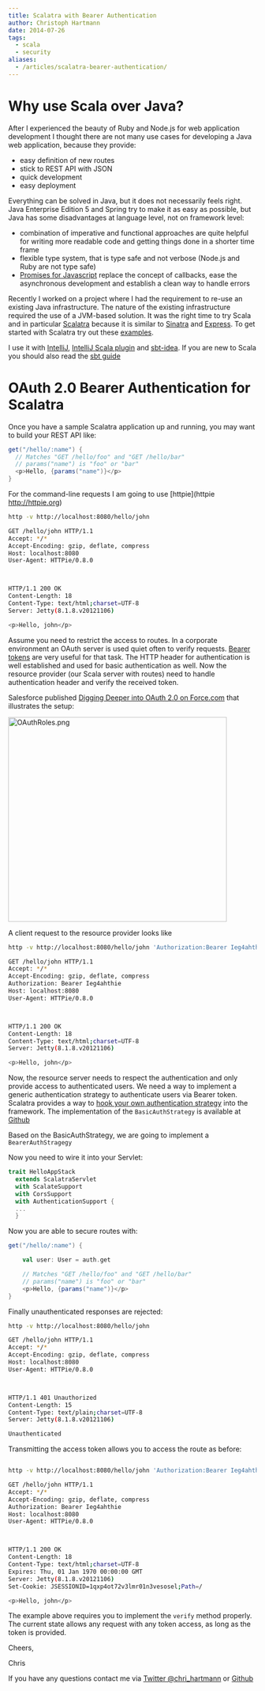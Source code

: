 ```yaml
---
title: Scalatra with Bearer Authentication
author: Christoph Hartmann
date: 2014-07-26
tags:
  - scala
  - security
aliases:
  - /articles/scalatra-bearer-authentication/
---
```


# Why use Scala over Java?

After I experienced the beauty of Ruby and Node.js for web application development I thought there are not many use cases for developing a Java web application, because they provide:

- easy definition of new routes
- stick to REST API with JSON
- quick development
- easy deployment

Everything can be solved in Java, but it does not necessarily feels right. Java Enterprise Edition 5 and Spring try to make it as easy as possible, but Java has some disadvantages at language level, not on framework level:

- combination of imperative and functional approaches are quite helpful for writing more readable code and getting things done in a shorter time frame
- flexible type system, that is type safe and not verbose (Node.js and Ruby are not type safe)
- [Promises for Javascript](http://www.html5rocks.com/en/tutorials/es6/promises/) replace the concept of callbacks, ease the asynchronous development and establish a clean way to handle errors

Recently I worked on a project where I had the requirement to re-use an existing Java infrastructure. The nature of the existing infrastructure required the use of a JVM-based solution. It was the right time to try Scala and in particular [Scalatra](http://www.scalatra.org) because it is similar to [Sinatra](http://www.sinatrarb.com/) and [Express](http://expressjs.com/). To get started with Scalatra try out these [examples](https://github.com/scalatra/scalatra-website-examples).

I use it with [IntelliJ](http://www.jetbrains.com/idea/), [IntelliJ Scala plugin](http://blog.jetbrains.com/scala/2013/11/18/built-in-sbt-support-in-intellij-idea-13/) and [sbt-idea](https://github.com/mpeltonen/sbt-idea). If you are new to Scala you should also read the [sbt guide](http://www.scala-sbt.org/0.13/tutorial/index.html)

# OAuth 2.0 Bearer Authentication for Scalatra

Once you have a sample Scalatra application up and running, you may want to build your REST API like:

```scala
get("/hello/:name") {
  // Matches "GET /hello/foo" and "GET /hello/bar"
  // params("name") is "foo" or "bar"
  <p>Hello, {params("name")}</p>
}
```

For the command-line requests I am going to use [httpie](httpie http://httpie.org)

```bash
http -v http://localhost:8080/hello/john

GET /hello/john HTTP/1.1
Accept: */*
Accept-Encoding: gzip, deflate, compress
Host: localhost:8080
User-Agent: HTTPie/0.8.0



HTTP/1.1 200 OK
Content-Length: 18
Content-Type: text/html;charset=UTF-8
Server: Jetty(8.1.8.v20121106)

<p>Hello, john</p>
```

Assume you need to restrict the access to routes. In a corporate environment an OAuth server is used quiet often to verify requests. [Bearer tokens](http://tools.ietf.org/html/rfc6750) are very useful for that task. The HTTP header for authentication is well established and used for basic authentication as well. Now the resource provider (our Scala server with routes) need to handle authentication header and verify the received token. 

Salesforce published [Digging Deeper into OAuth 2.0 on Force.com](https://developer.salesforce.com/page/Digging_Deeper_into_OAuth_2.0_on_Force.com) that illustrates the setup:

<img alt="OAuthRoles.png" src="https://s3.amazonaws.com/dfc-wiki/en/images/6/6f/OAuthRoles.png" width="443" height="414">

A client request to the resource provider looks like

```bash
http -v http://localhost:8080/hello/john 'Authorization:Bearer Ieg4ahthie'

GET /hello/john HTTP/1.1
Accept: */*
Accept-Encoding: gzip, deflate, compress
Authorization: Bearer Ieg4ahthie
Host: localhost:8080
User-Agent: HTTPie/0.8.0



HTTP/1.1 200 OK
Content-Length: 18
Content-Type: text/html;charset=UTF-8
Server: Jetty(8.1.8.v20121106)

<p>Hello, john</p>

```

Now, the resource server needs to respect the authentication and only provide access to authenticated users. We need a way to implement a generic authentication strategy to authenticate users via Bearer token. Scalatra provides a way to [hook your own authentication strategy](http://www.scalatra.org/2.3/guides/http/authentication.html) into the framework. The implementation of the `BasicAuthStrategy` is available at [Github](https://github.com/scalatra/scalatra/blob/2.3.x/auth/src/main/scala/org/scalatra/auth/strategy/BasicAuthStrategy.scala)

Based on the BasicAuthStrategy, we are going to implement a `BearerAuthStragegy`


<style type="text/css">
.gist {
  font-size: 12px;
}
</style>
<script src="https://gist.github.com/chris-rock/9cc43202ecbd57ad1f4b.js"></script>

Now you need to wire it into your Servlet:

```scala 
trait HelloAppStack
  extends ScalatraServlet
  with ScalateSupport
  with CorsSupport
  with AuthenticationSupport {
  ...
  }
```

Now you are able to secure routes with:

```scala
get("/hello/:name") {

    val user: User = auth.get

    // Matches "GET /hello/foo" and "GET /hello/bar"
    // params("name") is "foo" or "bar"
    <p>Hello, {params("name")}</p>
}

```

Finally unauthenticated responses are rejected:

```bash 
http -v http://localhost:8080/hello/john

GET /hello/john HTTP/1.1
Accept: */*
Accept-Encoding: gzip, deflate, compress
Host: localhost:8080
User-Agent: HTTPie/0.8.0



HTTP/1.1 401 Unauthorized
Content-Length: 15
Content-Type: text/plain;charset=UTF-8
Server: Jetty(8.1.8.v20121106)

Unauthenticated
```

Transmitting the access token allows you to access the route as before:

```bash

http -v http://localhost:8080/hello/john 'Authorization:Bearer Ieg4ahthie'

GET /hello/john HTTP/1.1
Accept: */*
Accept-Encoding: gzip, deflate, compress
Authorization: Bearer Ieg4ahthie
Host: localhost:8080
User-Agent: HTTPie/0.8.0



HTTP/1.1 200 OK
Content-Length: 18
Content-Type: text/html;charset=UTF-8
Expires: Thu, 01 Jan 1970 00:00:00 GMT
Server: Jetty(8.1.8.v20121106)
Set-Cookie: JSESSIONID=1qxp4ot72v3lmr01n3vesosel;Path=/

<p>Hello, john</p>

```

The example above requires you to implement the `verify` method properly. The current state allows any request with any token access, as long as the token is provided. 

Cheers,

Chris

If you have any questions contact me via [Twitter @chri_hartmann](https://twitter.com/chri_hartmann) or [Github](https://github.com/chris-rock)